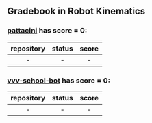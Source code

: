 ## Gradebook in Robot Kinematics

### [**pattacini**](https://github.com/pattacini) has score = **0**:

| repository | status | score |
|    :--:    |  :--:  | :--:  |
| - | - | - |


### [**vvv-school-bot**](https://github.com/vvv-school-bot) has score = **0**:

| repository | status | score |
|    :--:    |  :--:  | :--:  |
| - | - | - |

